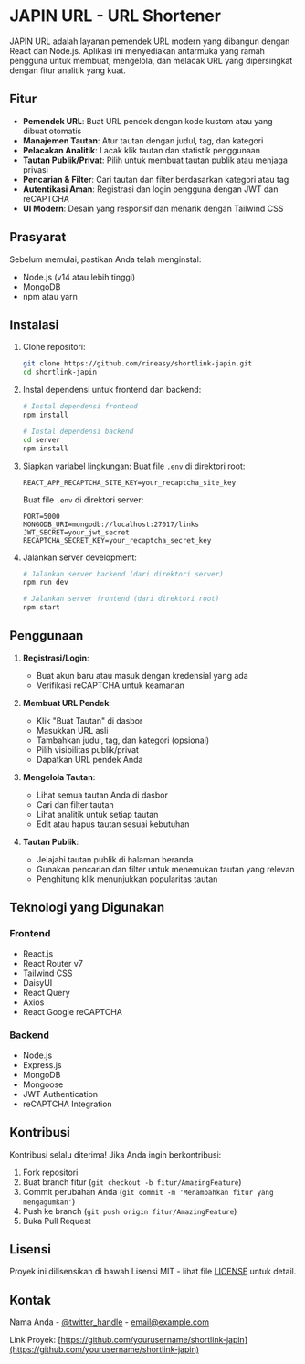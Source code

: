 # JAPIN URL - URL Shortener

JAPIN URL adalah layanan pemendek URL modern yang dibangun dengan React dan Node.js. Aplikasi ini menyediakan antarmuka yang ramah pengguna untuk membuat, mengelola, dan melacak URL yang dipersingkat dengan fitur analitik yang kuat.

## Fitur

- **Pemendek URL**: Buat URL pendek dengan kode kustom atau yang dibuat otomatis
- **Manajemen Tautan**: Atur tautan dengan judul, tag, dan kategori
- **Pelacakan Analitik**: Lacak klik tautan dan statistik penggunaan
- **Tautan Publik/Privat**: Pilih untuk membuat tautan publik atau menjaga privasi
- **Pencarian & Filter**: Cari tautan dan filter berdasarkan kategori atau tag
- **Autentikasi Aman**: Registrasi dan login pengguna dengan JWT dan reCAPTCHA
- **UI Modern**: Desain yang responsif dan menarik dengan Tailwind CSS

## Prasyarat

Sebelum memulai, pastikan Anda telah menginstal:
- Node.js (v14 atau lebih tinggi)
- MongoDB
- npm atau yarn

## Instalasi

1. Clone repositori:
   ```bash
   git clone https://github.com/rineasy/shortlink-japin.git
   cd shortlink-japin
   ```

2. Instal dependensi untuk frontend dan backend:
   ```bash
   # Instal dependensi frontend
   npm install

   # Instal dependensi backend
   cd server
   npm install
   ```

3. Siapkan variabel lingkungan:
   Buat file `.env` di direktori root:
   ```
   REACT_APP_RECAPTCHA_SITE_KEY=your_recaptcha_site_key
   ```

   Buat file `.env` di direktori server:
   ```
   PORT=5000
   MONGODB_URI=mongodb://localhost:27017/links
   JWT_SECRET=your_jwt_secret
   RECAPTCHA_SECRET_KEY=your_recaptcha_secret_key
   ```

4. Jalankan server development:
   ```bash
   # Jalankan server backend (dari direktori server)
   npm run dev

   # Jalankan server frontend (dari direktori root)
   npm start
   ```

## Penggunaan

1. **Registrasi/Login**:
   - Buat akun baru atau masuk dengan kredensial yang ada
   - Verifikasi reCAPTCHA untuk keamanan

2. **Membuat URL Pendek**:
   - Klik "Buat Tautan" di dasbor
   - Masukkan URL asli
   - Tambahkan judul, tag, dan kategori (opsional)
   - Pilih visibilitas publik/privat
   - Dapatkan URL pendek Anda

3. **Mengelola Tautan**:
   - Lihat semua tautan Anda di dasbor
   - Cari dan filter tautan
   - Lihat analitik untuk setiap tautan
   - Edit atau hapus tautan sesuai kebutuhan

4. **Tautan Publik**:
   - Jelajahi tautan publik di halaman beranda
   - Gunakan pencarian dan filter untuk menemukan tautan yang relevan
   - Penghitung klik menunjukkan popularitas tautan

## Teknologi yang Digunakan

### Frontend
- React.js
- React Router v7
- Tailwind CSS
- DaisyUI
- React Query
- Axios
- React Google reCAPTCHA

### Backend
- Node.js
- Express.js
- MongoDB
- Mongoose
- JWT Authentication
- reCAPTCHA Integration

## Kontribusi

Kontribusi selalu diterima! Jika Anda ingin berkontribusi:

1. Fork repositori
2. Buat branch fitur (`git checkout -b fitur/AmazingFeature`)
3. Commit perubahan Anda (`git commit -m 'Menambahkan fitur yang mengagumkan'`)
4. Push ke branch (`git push origin fitur/AmazingFeature`)
5. Buka Pull Request

## Lisensi

Proyek ini dilisensikan di bawah Lisensi MIT - lihat file [LICENSE](LICENSE) untuk detail.

## Kontak

Nama Anda - [@twitter_handle](https://twitter.com/twitter_handle) - email@example.com

Link Proyek: [https://github.com/yourusername/shortlink-japin](https://github.com/yourusername/shortlink-japin)
